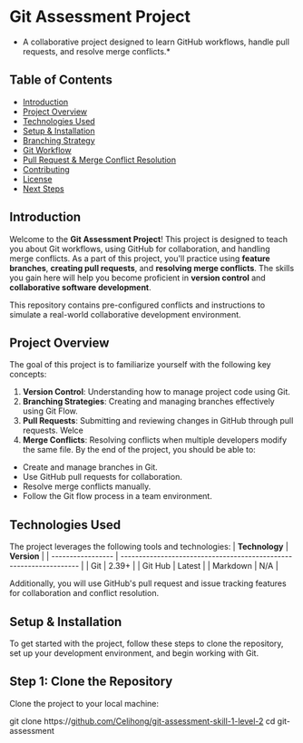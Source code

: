# Git Assessment Project
* A collaborative project designed to learn GitHub workflows, handle pull requests, and resolve merge conflicts.*

## Table of Contents
 - [Introduction]()
 - [Project Overview]()
 - [Technologies Used]()
 - [Setup & Installation]()
 - [Branching Strategy]()
 - [Git Workflow]()
 - [Pull Request & Merge Conflict Resolution]()
 - [Contributing]()
 - [License]()
 - [Next Steps]()

   
## Introduction
Welcome to the **Git Assessment Project**! This project is designed to teach you about Git workflows, using GitHub for collaboration, and handling merge conflicts. As a part of this project, you'll practice using **feature branches**, **creating pull requests**, and **resolving merge conflicts**. The skills you gain here will help you become proficient in **version control** and **collaborative software development**.

This repository contains pre-configured conflicts and instructions to simulate a real-world collaborative development environment.

## Project Overview

The goal of this project is to familiarize yourself with the following key concepts:

1. **Version Control**: Understanding how to manage project code using Git. 
2. **Branching Strategies**: Creating and managing branches effectively using Git Flow. 
3. **Pull Requests**: Submitting and reviewing changes in GitHub through pull requests. Welce 
4. **Merge Conflicts**: Resolving conflicts when multiple developers modify the same file. By the end of the project, you should be able to:  
  - Create and manage branches in Git. 
  - Use GitHub pull requests for collaboration. 
  - Resolve merge conflicts manually. 
  - Follow the Git flow process in a team environment.

## Technologies Used

The project leverages the following tools and technologies:
| **Technology**             | **Version**                                                            |
| ----------------- | ------------------------------------------------------------------ |
| Git  | 2.39+ |
| Git Hub | Latest |
| Markdown | N/A |

Additionally, you will use GitHub's pull request and issue tracking features for collaboration and conflict resolution.

## Setup & Installation

To get started with the project, follow these steps to clone the repository, set up your development environment, and begin working with Git.

## Step 1: Clone the Repository

Clone the project to your local machine:

 git clone https://[github.com/Celihong/git-assessment-skill-1-level-2](https://github.com/Celihong/git-assessment-skill-1-level-2-)
 cd git-assessment
